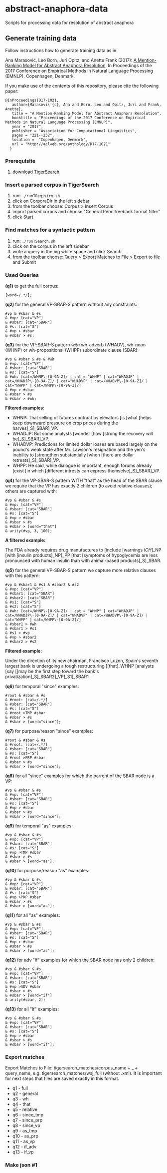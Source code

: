 # abstract-anaphora-data
Scripts for processing data for resolution of abstract anaphora

## Generate training data

Follow instructions how to generate training data as in:

Ana Marasović, Leo Born, Juri Opitz, and Anette Frank (2017): [A Mention-Ranking Model for Abstract Anaphora Resolution](http://aclweb.org/anthology/D/D17/D17-1021.pdf). In Proceedings of the 2017 Conference on Empirical Methods in Natural Language Processing (EMNLP). Copenhagen, Denmark.

If you make use of the contents of this repository, please cite the following paper:


	@InProceedings{D17-1021,
	   author={Marasovi\'{c}, Ana and Born, Leo and Opitz, Juri and Frank, Anette},
	   title = "A Mention-Ranking Model for Abstract Anaphora Resolution",
	   booktitle = "Proceedings of the 2017 Conference on Empirical Methods in Natural Language Processing (EMNLP)",
	   year = "2017",
	   publisher = "Association for Computational Linguistics",
	   pages = "221--232",
	   location =  "Copenhagen, Denmark",
	   url = "http://aclweb.org/anthology/D17-1021"
	  }

### Prerequisite

1. download [TigerSearch](http://www.ims.uni-stuttgart.de/forschung/ressourcen/werkzeuge/tigersearch.html)

### Insert a parsed corpus in TigerSearch 
1. run: ```./runTRegistry.sh```
2. click on CorporaDir in the left sidebar
3. from the toolbar choose: Corpus > Insert Corpus
4. import parsed corpus and choose "General Penn treebank format filter"
5. click Start

### Find matches for a syntactic pattern
1. run: ```./runTSearch.sh```
2. click on the corpus in the left sidebar
3. write a query in the big white space and click Search
4. from the toolbar choose: Query > Export Matches to File > Export to file and Submit 


### Used Queries
**(q1)** to get the full corpus:

	[word=/.*/];

**(q2)** for the general VP-SBAR-S pattern without any constraints: 

	#vp & #sbar & #s 
	& #vp: [cat="VP"] 
	& #sbar: [cat="SBAR"]
	& #s: [cat="S"]
	& #vp > #sbar
	& #sbar > #s;

**(q3)** for the VP-SBAR-S pattern _with_ wh-adverb (WHADV), wh-noun (WHNP) or wh-propositional (WHPP) subordinate clause (SBAR):

	#vp & #sbar & #s & #wh 
	& #vp: [cat="VP"] 
	& #sbar: [cat="SBAR"]
	& #s: [cat="S"]
	& #wh: [cat=/WHNP\-[0-9A-Z]/ | cat = "WHNP" | cat="WHADJP" | cat=/WHADJP\-[0-9A-Z]/ | cat="WHADVP" | cat=/WHADVP\-[0-9A-Z]/ | cat="WHPP" | cat=/WHPP\-[0-9A-Z]/]
	& #vp > #sbar
	& #sbar > #s
	& #sbar > #wh;

**Filtered examples**: 

* WHNP: That selling of futures contract by elevators [is [what [helps keep downward pressure on crop prices during the harves]_S]_SBAR]_VP.
* WHADJP: But some analysts [wonder [how [strong the recovery will be]_S]_SBAR]_VP.
* WHADVP: Predictions for limited dollar losses are based largely on the pound's weak state after Mr. Lawson's resignation and the yen's inability to [strengthen substantially [when [there are dollar retreats]_S]_SBAR]_VP.
* WHPP: He said, while dialogue is important, enough forums already [exist [in which [different intrests can express themselve]_S]_SBAR]_VP.

**(q4)** for the VP-SBAR-S pattern WITH "that" as the head of the SBAR clause we require that the VP has exactly 2 children (to avoid relative clauses); others are captured with:
	
	#vp & #sbar & #s  
	& #vp: [cat="VP"] 
	& #sbar: [cat="SBAR"]
	& #s: [cat="S"]
	& #vp > #sbar
	& #sbar > #s
	& #sbar > [word="that"]
	& arity(#vp, 3, 100);

**A filtered example:**

The FDA already requires drug manufactures to [include [warnings *ICH*]_NP [with [insulin products]_NP]_PP [that [symptoms of hypoglycemia are less pronounced with human insulin than with animal-based products]_S]_SBAR. 

**(q5)** for the general VP-SBAR-S pattern we capture more relative clauses with this pattern: 

	#vp & #sbar1 & #s1 & #sbar2 & #s2 
	& #vp: [cat="VP"] 
	& #sbar1: [cat="SBAR"]
	& #sbar2: [cat="SBAR"]
	& #s1: [cat="S"]
	& #s2: [cat="S"]
	& #wh: [cat=/WHNP\-[0-9A-Z]/ | cat = "WHNP" | cat="WHADJP" | cat=/WHADJP\-[0-9A-Z]/ | cat="WHADVP" | cat=/WHADVP\-[0-9A-Z]/ | cat="WHPP" | cat=/WHPP\-[0-9A-Z]/]
	& #sbar1 > #wh
	& #sbar1 > #s1
	& #s1 > #vp
	& #vp > #sbar2
	& #sbar2 > #s2 

**Filtered example:**

Under the direction of its new chairman, Francisco Luzon, Spain's seventh largest bank is undergoing a tough restructuring [[that]_WHNP [analysts [say [[may be the first step toward the bank's privatization]_S]_SBAR2]_VP]_S1]_SBAR1

**(q6)** for temporal "since" examples:

	#root & #sbar & #s 
	& #root: [cat=/.*/] 
	& #sbar: [cat="SBAR"]
	& #s: [cat="S"]
	& #root >TMP #sbar
	& #sbar > #s
	& #sbar > [word="since"];

**(q7)** for purpose/reason "since" examples:

	#root & #sbar & #s 
	& #root: [cat=/.*/] 
	& #sbar: [cat="SBAR"]
	& #s: [cat="S"]
	& #root >PRP #sbar
	& #sbar > #s
	& #sbar > [word="since"];

**(q8)** for all "since" examples for which the parrent of the SBAR node is a VP:

	#vp & #sbar & #s 
	& #vp: [cat="VP"] 
	& #sbar: [cat="SBAR"]
	& #s: [cat="S"]
	& #vp > #sbar
	& #sbar > #s
	& #sbar > [word="since"];

**(q9)** for temporal "as" examples:

	#vp & #sbar & #s 
	& #vp: [cat="VP"] 
	& #sbar: [cat="SBAR"]
	& #s: [cat="S"]
	& #vp >TMP #sbar
	& #sbar > #s
	& #sbar > [word="as"];

**(q10)** for purpose/reason "as" examples:

	#vp & #sbar & #s 
	& #vp: [cat="VP"] 
	& #sbar: [cat="SBAR"]
	& #s: [cat="S"]
	& #vp >PRP #sbar
	& #sbar > #s
	& #sbar > [word="as"];


**(q11)** for all "as" examples:

	#vp & #sbar & #s 
	& #vp: [cat="VP"] 
	& #sbar: [cat="SBAR"]
	& #s: [cat="S"]
	& #vp > #sbar
	& #sbar > #s
	& #sbar > [word="as"];

**(q12)** for adv "if" examples for which the SBAR node has only 2 children:

	#vp & #sbar & #s 
	& #vp: [cat="VP"] 
	& #sbar: [cat="SBAR"]
	& #s: [cat="S"]
	& #vp >ADV #sbar
	& #sbar > #s
	& #sbar > [word="if"]
	& arity(#sbar, 2);

**(q13)** for all "if" examples:

	#vp & #sbar & #s 
	& #vp: [cat="VP"] 
	& #sbar: [cat="SBAR"]
	& #s: [cat="S"]
	& #vp > #sbar
	& #sbar > #s
	& #sbar > [word="if"];


### Export matches

Export Matches to File: tigersearch_matches/corpus_name + _ + query_name, e.g. tigersearch_matches/wsj_full (without .xml). It is important for next steps that files are saved exactly in this format.

* q1 - full
* q2 - general
* q3 - wh
* q4 - that
* q5 - relative
* q6 - since_tmp
* q7 - since_prp
* q8 - since_vp
* q9 - as_tmp
* q10 - as_prp
* q11 - as_vp
* q12 - if_adv
* q13 - if_vp


### Make json #1

``````

